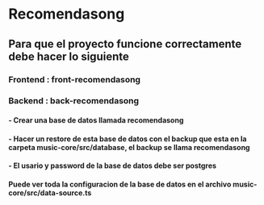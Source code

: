 # Recomendasong

## Para que el proyecto funcione correctamente debe hacer lo siguiente

### Frontend : front-recomendasong
### Backend :  back-recomendasong

#### - Crear una base de datos llamada recomendasong
#### - Hacer un restore de esta base de datos con el backup que esta en la carpeta music-core/src/database, el backup se llama recomendasong
#### - El usario y password de la base de datos debe ser postgres

#### Puede ver toda la configuracion de la base de datos en el archivo music-core/src/data-source.ts

